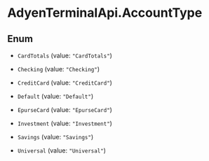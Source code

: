 # AdyenTerminalApi.AccountType

## Enum


* `CardTotals` (value: `"CardTotals"`)

* `Checking` (value: `"Checking"`)

* `CreditCard` (value: `"CreditCard"`)

* `Default` (value: `"Default"`)

* `EpurseCard` (value: `"EpurseCard"`)

* `Investment` (value: `"Investment"`)

* `Savings` (value: `"Savings"`)

* `Universal` (value: `"Universal"`)


